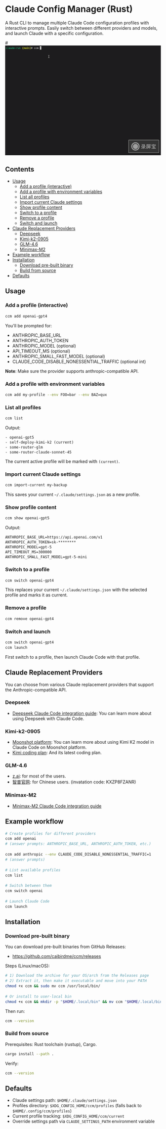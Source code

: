 # Claude Config Manager (Rust)

A Rust CLI to manage multiple Claude Code configuration profiles with interactive prompts. Easily switch between different providers and models, and launch Claude with a specific configuration.

#![screenshot](./images/show.gif)

<!-- TOC -->
## Contents

- [Usage](#usage)
	- [Add a profile (interactive)](#add-a-profile-interactive)
	- [Add a profile with environment variables](#add-a-profile-with-environment-variables)
	- [List all profiles](#list-all-profiles)
	- [Import current Claude settings](#import-current-claude-settings)
	- [Show profile content](#show-profile-content)
	- [Switch to a profile](#switch-to-a-profile)
	- [Remove a profile](#remove-a-profile)
	- [Switch and launch](#switch-and-launch)
- [Claude Replacement Providers](#claude-replacement-providers)
	- [Deepseek](#deepseek)
	- [Kimi-k2-0905](#kimi-k2-0905)
	- [GLM-4.6](#glm-46)
	- [Minimax-M2](#minimax-m2)
- [Example workflow](#example-workflow)
- [Installation](#installation)
	- [Download pre-built binary](#download-pre-built-binary)
	- [Build from source](#build-from-source)
- [Defaults](#defaults)
<!-- /TOC -->

## Usage

### Add a profile (interactive)

```bash
ccm add openai-gpt4
```

You'll be prompted for:
- ANTHROPIC_BASE_URL
- ANTHROPIC_AUTH_TOKEN
- ANTHROPIC_MODEL (optional)
- API_TIMEOUT_MS (optional)
- ANTHROPIC_SMALL_FAST_MODEL (optional)
- CLAUDE_CODE_DISABLE_NONESSENTIAL_TRAFFIC (optional int)

**Note**: Make sure the provider supports anthropic-compatible API.

### Add a profile with environment variables

```bash
ccm add my-profile --env FOO=bar --env BAZ=qux
```

### List all profiles

```bash
ccm list
```

Output:
```
- openai-gpt5
- self-deploy-kimi-k2 (current)
- some-router-glm
- some-router-claude-sonnet-45
```

The current active profile will be marked with `(current)`.

### Import current Claude settings

```bash
ccm import-current my-backup
```

This saves your current `~/.claude/settings.json` as a new profile.

### Show profile content

```bash
ccm show openai-gpt5
```

Output:
```
ANTHROPIC_BASE_URL=https://api.openai.com/v1
ANTHROPIC_AUTH_TOKEN=sk-********
ANTHROPIC_MODEL=gpt-5
API_TIMEOUT_MS=300000
ANTHROPIC_SMALL_FAST_MODEL=gpt-5-mini
```

### Switch to a profile

```bash
ccm switch openai-gpt4
```

This replaces your current `~/.claude/settings.json` with the selected profile and marks it as current.

### Remove a profile

```bash
ccm remove openai-gpt4
```

### Switch and launch

```bash
ccm switch openai-gpt4
ccm launch
```

First switch to a profile, then launch Claude Code with that profile.


## Claude Replacement Providers

You can choose from various Claude replacement providers that support the Anthropic-compatible API.

### Deepseek

- [Deepseek Claude Code integration guide](https://api-docs.deepseek.com/guides/anthropic_api): You can learn more about using Deepseek with Claude Code.

### Kimi-k2-0905

- [Moonshot platform](https://platform.moonshot.ai/docs/guide/agent-support#using-kimi-k2-model-in-claude-code): You can learn more about using Kimi K2 model in Claude Code on Moonshot platform.
- [Kimi coding plan](https://www.kimi.com/coding/docs/): And its latest coding plan.

### GLM-4.6

- [z.ai](https://docs.z.ai/devpack/tool/claude): for most of the users.
- [智普官网](https://docs.bigmodel.cn/cn/coding-plan/tool/claude#%E6%AD%A5%E9%AA%A4%E4%BA%8C%EF%BC%9A%E9%85%8D%E7%BD%AE-glm-coding-plan): for Chinese users. (invatation code: KXZP8FZANR)

### Minimax-M2

- [Minimax-M2 Claude Code integration guide](https://platform.minimaxi.com/docs/guides/text-ai-coding-tools#%E5%9C%A8-claude-code-%E4%B8%AD%E4%BD%BF%E7%94%A8-minimax-m2%EF%BC%88%E6%8E%A8%E8%8D%90%EF%BC%89)


## Example workflow

```bash
# Create profiles for different providers
ccm add openai
# (answer prompts: ANTHROPIC_BASE_URL, ANTHROPIC_AUTH_TOKEN, etc.)

ccm add anthropic --env CLAUDE_CODE_DISABLE_NONESSENTIAL_TRAFFIC=1
# (answer prompts)

# List available profiles
ccm list

# Switch between them
ccm switch openai

# Launch Claude Code
ccm launch
```

## Installation

### Download pre-built binary

You can download pre-built binaries from GitHub Releases:

- https://github.com/caibirdme/ccm/releases

Steps (Linux/macOS):

```bash
# 1) Download the archive for your OS/arch from the Releases page
# 2) Extract it, then make it executable and move into your PATH
chmod +x ccm && sudo mv ccm /usr/local/bin/

# Or install to user-local bin
chmod +x ccm && mkdir -p "$HOME/.local/bin" && mv ccm "$HOME/.local/bin/"
```

Then run:

```bash
ccm --version
```

### Build from source

Prerequisites: Rust toolchain (rustup), Cargo.

```bash
cargo install --path .
```

Verify:

```bash
ccm --version
```



## Defaults

- Claude settings path: `$HOME/.claude/settings.json`
- Profiles directory: `$XDG_CONFIG_HOME/ccm/profiles` (falls back to `$HOME/.config/ccm/profiles`)
- Current profile tracking: `$XDG_CONFIG_HOME/ccm/current`
- Override settings path via `CLAUDE_SETTINGS_PATH` environment variable
